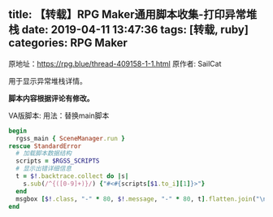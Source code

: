 title: 【转载】RPG Maker通用脚本收集-打印异常堆栈
date: 2019-04-11 13:47:36
tags: [转载, ruby]
categories: RPG Maker
---

原地址：https://rpg.blue/thread-409158-1-1.html
原作者: SailCat

用于显示异常堆栈详情。

**脚本内容根据评论有修改。**

VA版脚本:
用法：替换main脚本

```ruby
begin
  rgss_main { SceneManager.run } 
rescue StandardError
  # 加载脚本数据结构
  scripts = $RGSS_SCRIPTS
  # 显示出错详细信息
  t = $!.backtrace.collect do |s| 
    s.sub(/^{([0-9]+)}/) {"#<#{scripts[$1.to_i][1]}>"}
  end
  msgbox [$!.class, "-" * 80, $!.message, "-" * 80, t].flatten.join("\n")
end
```
